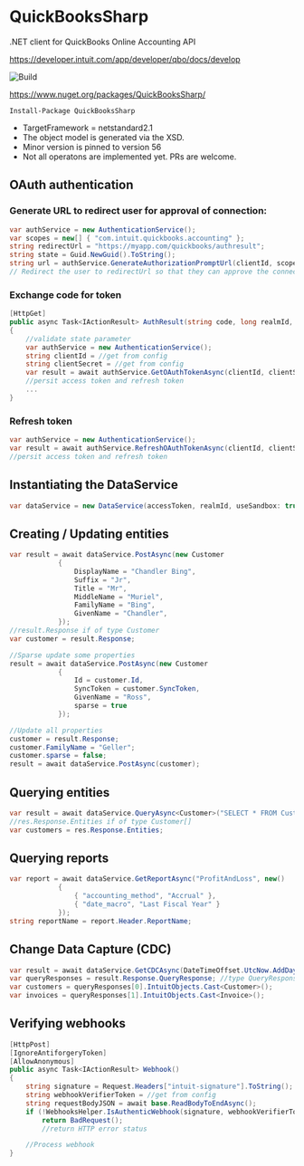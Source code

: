 # QuickBooksSharp

.NET client for QuickBooks Online Accounting API

https://developer.intuit.com/app/developer/qbo/docs/develop

![Build](https://github.com/better-reports/QuickBooksSharp/actions/workflows/ci.yml/badge.svg)

https://www.nuget.org/packages/QuickBooksSharp/

`Install-Package QuickBooksSharp`

- TargetFramework = netstandard2.1
- The object model is generated via the XSD.
- Minor version is pinned to version 56
- Not all operatons are implemented yet. PRs are welcome.

## OAuth authentication

### Generate URL to redirect user for approval of connection:
```csharp
var authService = new AuthenticationService();
var scopes = new[] { "com.intuit.quickbooks.accounting" };
string redirectUrl = "https://myapp.com/quickbooks/authresult";
string state = Guid.NewGuid().ToString();
string url = authService.GenerateAuthorizationPromptUrl(clientId, scopes, redirectUrl, state);
// Redirect the user to redirectUrl so that they can approve the connection
```

### Exchange code for token
```csharp
[HttpGet]
public async Task<IActionResult> AuthResult(string code, long realmId, string state)
{
    //validate state parameter
    var authService = new AuthenticationService();
    string clientId = //get from config
    string clientSecret = //get from config
    var result = await authService.GetOAuthTokenAsync(clientId, clientSecret, code, redirectUrl);
    //persit access token and refresh token
    ...
}
```

### Refresh token
```csharp
var authService = new AuthenticationService();
var result = await authService.RefreshOAuthTokenAsync(clientId, clientSecret, refreshToken);
//persit access token and refresh token
```

## Instantiating the DataService
```csharp
var dataService = new DataService(accessToken, realmId, useSandbox: true);
```

## Creating / Updating entities
```csharp
var result = await dataService.PostAsync(new Customer
            {
                DisplayName = "Chandler Bing",
                Suffix = "Jr",
                Title = "Mr",
                MiddleName = "Muriel",
                FamilyName = "Bing",
                GivenName = "Chandler",
            });
//result.Response if of type Customer
var customer = result.Response;

//Sparse update some properties
result = await dataService.PostAsync(new Customer
            {
                Id = customer.Id,
                SyncToken = customer.SyncToken,
                GivenName = "Ross",
                sparse = true
            });

//Update all properties
customer = result.Response;
customer.FamilyName = "Geller";
customer.sparse = false;
result = await dataService.PostAsync(customer);
```

## Querying entities
```csharp
var result = await dataService.QueryAsync<Customer>("SELECT * FROM Customer")
//res.Response.Entities if of type Customer[]
var customers = res.Response.Entities;
```

## Querying reports
```csharp
var report = await dataService.GetReportAsync("ProfitAndLoss", new()
            {
                { "accounting_method", "Accrual" },
                { "date_macro", "Last Fiscal Year" }
            });
string reportName = report.Header.ReportName;
```

## Change Data Capture (CDC)
```csharp
var result = await dataService.GetCDCAsync(DateTimeOffset.UtcNow.AddDays(-10), "Customer,Invoice");
var queryResponses = result.Response.QueryResponse; //type QueryResponse[]
var customers = queryResponses[0].IntuitObjects.Cast<Customer>();
var invoices = queryResponses[1].IntuitObjects.Cast<Invoice>();
```

## Verifying webhooks
```csharp
[HttpPost]
[IgnoreAntiforgeryToken]
[AllowAnonymous]
public async Task<IActionResult> Webhook()
{
    string signature = Request.Headers["intuit-signature"].ToString();
    string webhookVerifierToken = //get from config
    string requestBodyJSON = await base.ReadBodyToEndAsync();
    if (!WebhooksHelper.IsAuthenticWebhook(signature, webhookVerifierToken, requestBodyJSON))
        return BadRequest();
        //return HTTP error status

    //Process webhook
}
```
